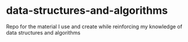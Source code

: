 # data-structures-and-algorithms
Repo for the material I use and create while reinforcing my knowledge of data structures and algorithms

